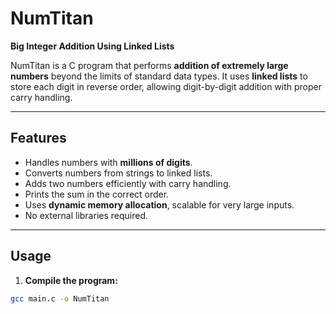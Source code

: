 # NumTitan

**Big Integer Addition Using Linked Lists**

NumTitan is a C program that performs **addition of extremely large numbers** beyond the limits of standard data types. It uses **linked lists** to store each digit in reverse order, allowing digit-by-digit addition with proper carry handling.

---

## Features
- Handles numbers with **millions of digits**.
- Converts numbers from strings to linked lists.
- Adds two numbers efficiently with carry handling.
- Prints the sum in the correct order.
- Uses **dynamic memory allocation**, scalable for very large inputs.
- No external libraries required.

---

## Usage

1. **Compile the program:**
```bash
gcc main.c -o NumTitan
